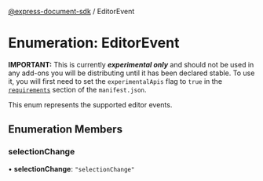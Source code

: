 [@express-document-sdk](../overview.md) / EditorEvent

# Enumeration: EditorEvent

<InlineAlert slots="text" variant="warning"/>

**IMPORTANT:** This is currently ___experimental only___ and should not be used in any add-ons you will be distributing until it has been declared stable. To use it, you will first need to set the `experimentalApis` flag to `true` in the [`requirements`](../../../manifest/index.md#requirements) section of the `manifest.json`.

This enum represents the supported editor events.

## Enumeration Members

### selectionChange

• **selectionChange**: `"selectionChange"`

